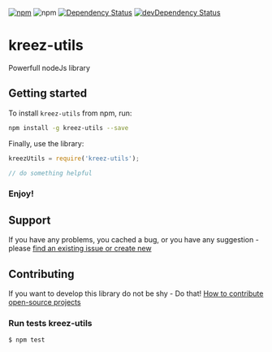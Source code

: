[![npm](http://img.shields.io/npm/v/kreez-utils.svg?style=flat-square)](https://www.npmjs.com/package/kreez-utils)
![npm](http://img.shields.io/npm/l/kreez-utils.svg?style=flat-square)
[![Dependency Status](https://david-dm.org/Kriz-AG/kreez-utils.svg?style=flat-square)](https://david-dm.org/Kriz-AG/kreez-utils)
[![devDependency Status](https://david-dm.org/Kriz-AG/kreez-utils/dev-status.svg?style=flat-square)](https://david-dm.org/Kriz-AG/kreez-utils#info=devDependencies)



# kreez-utils
Powerfull nodeJs library

## Getting started 

To install `kreez-utils` from npm, run:
```bash
npm install -g kreez-utils --save
```

Finally, use the library:
```js
kreezUtils = require('kreez-utils');

// do something helpful
```

### Enjoy!


## Support
If you have any problems, you cached a bug, or you have any suggestion - please [find an existing issue or create new](https://github.com/Kriz-AG/kreez-utils/issues)


## Contributing
If you want to develop this library do not be shy - Do that! [How to contribute open-source projects](https://guides.github.com/activities/contributing-to-open-source/)

### Run tests kreez-utils
```shell
$ npm test
```
